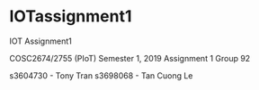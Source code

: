 # IOTassignment1
IOT Assignment1

COSC2674/2755 (PIoT) Semester 1, 2019
	Assignment 1 
	Group 92

s3604730 - Tony Tran
s3698068 - Tan Cuong Le 




